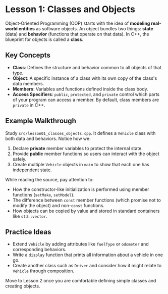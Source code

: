 # Lesson 1: Classes and Objects

Object-Oriented Programming (OOP) starts with the idea of **modeling real-world entities** as software objects. An object bundles two things: **state** (data) and **behavior** (functions that operate on that data). In C++, the blueprint for objects is called a **class**.

## Key Concepts

- **Class**: Defines the structure and behavior common to all objects of that type.
- **Object**: A specific instance of a class with its own copy of the class's data members.
- **Members**: Variables and functions defined inside the class body.
- **Access Specifiers**: `public`, `protected`, and `private` control which parts of your program can access a member. By default, class members are `private` in C++.

## Example Walkthrough

Study `src/lesson01_classes_objects.cpp`. It defines a `Vehicle` class with both data and behaviors. Notice how we:

1. Declare **private** member variables to protect the internal state.
2. Provide **public** member functions so users can interact with the object safely.
3. Create multiple `Vehicle` objects in `main` to show that each one has independent state.

While reading the source, pay attention to:

- How the constructor-like initialization is performed using member functions (`setMake`, `setModel`).
- The difference between `const` member functions (which promise not to modify the object) and non-`const` functions.
- How objects can be copied by value and stored in standard containers like `std::vector`.

## Practice Ideas

- Extend `Vehicle` by adding attributes like `fuelType` or `odometer` and corresponding behaviors.
- Write a `display` function that prints all information about a vehicle in one go.
- Create another class such as `Driver` and consider how it might relate to `Vehicle` through composition.

Move to Lesson 2 once you are comfortable defining simple classes and creating objects.
